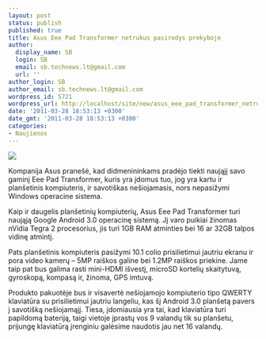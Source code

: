 ```yaml
---
layout: post
status: publish
published: true
title: Asus Eee Pad Transformer netrukus pasirodys prekyboje
author:
  display_name: SB
  login: SB
  email: sb.technews.lt@gmail.com
  url: ''
author_login: SB
author_email: sb.technews.lt@gmail.com
wordpress_id: 5721
wordpress_url: http://localhost/site/new/asus_eee_pad_transformer_netrukus_pasirodys_prekyboje/
date: '2011-03-28 18:53:13 +0300'
date_gmt: '2011-03-28 18:53:13 +0300'
categories:
- Naujienos
---
```

<div class="imgright"><img src="http://technews.lt/upload/eee-transformer-il.jpg"  /></div>
<p>Kompanija Asus pranešė, kad didmenininkams pradėjo tiekti naująjį savo gaminį Eee Pad Transformer, kuris yra įdomus tuo, jog yra kartu ir planšetinis kompiuteris, ir savotiškas nešiojamasis, nors nepasižymi Windows operacine sistema.</p>
<p>Kaip ir daugelis planšetinių kompiuterių, Asus Eee Pad Transformer turi naująją Google Android 3.0 operacinę sistemą. Jį varo puikiai žinomas nVidia Tegra 2 procesorius, jis turi 1GB RAM atminties bei 16 ar 32GB talpos vidinę atmintį.</p>
<p>Pats planšetinis kompiuteris pasižymi 10.1 colio prisilietimui jautriu ekranu ir pora video kamerų – 5MP raiškos galine bei 1.2MP raiškos priekine. Jame taip pat bus galima rasti mini-HDMI išvestį, microSD kortelių skaitytuvą, gyroskopą, kompasą ir, žinoma, GPS imtuvą.</p>
<p>Produkto pakuotėje bus ir visavertė nešiojamojo kompiuterio tipo QWERTY klaviatūra su prisilietimui jautriu langeliu, kas šį Android 3.0 planšetą pavers į savotišką nešiojamąjį. Tiesa, įdomiausia yra tai, kad klaviatūra turi papildomą bateriją, taigi vietoje įprastų vos 9 valandų tik su planšetu, prijungę klaviatūrą įrenginiu galėsime naudotis jau net 16 valandų.<br /></p>
